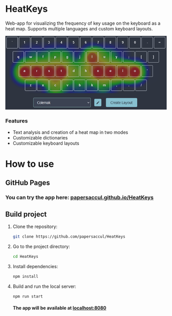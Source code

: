 # HeatKeys

Web-app for visualizing the frequency of key usage on the keyboard as a heat map. Supports multiple languages and custom keyboard layouts.

![preview](/image.png)

### Features
- Text analysis and creation of a heat map in two modes
- Customizable dictionaries
- Customizable keyboard layouts

# How to use
## GitHub Pages

### You can try the app here: [papersaccul.github.io/HeatKeys](https://papersaccul.github.io/HeatKeys/)

## Build project
1. Clone the repository:
   ```bash
   git clone https://github.com/papersaccul/HeatKeys
   ```
2. Go to the project directory:
   ```bash
   cd HeatKeys
   ```
3. Install dependencies:
   ```bash
   npm install
   ```
5. Build and run the local server:
   ```bash
   npm run start
   ```
   #### The app will be available at [localhost:8080](http://localhost:8080)
